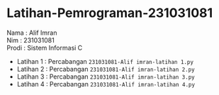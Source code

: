 # Latihan-Pemrograman-231031081
<div> Nama : Alif Imran </div>
<div> Nim : 231031081 </div>
<div> Prodi : Sistem Informasi C </div>

* Latihan 1 : Percabangan  `231031081-Alif imran-latihan 1.py`
* Latihan 2 : Percabangan  `231031081-Alif imran-latihan 2.py`
* Latihan 3 : Percabangan  `231031081-Alif imran-latihan 3.py`
* Latihan 4 : Percabangan  `231031081-Alif imran-latihan 4.py`
